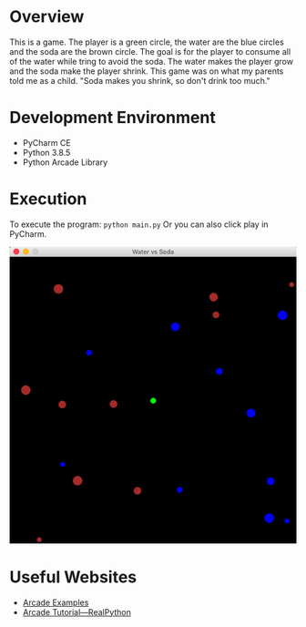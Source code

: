 # Overview
This is a game. The player is a green circle, the water are the blue circles and the 
soda are the brown circle. The goal is for the player to consume all of the water while 
tring to avoid the soda. The water makes the player grow and the soda make the player
shrink. This game was on what my parents told me as a child. "Soda makes you shrink, so
don't drink too much."

# Development Environment
* PyCharm CE
* Python 3.8.5
* Python Arcade Library

# Execution
To execute the program: `python main.py`
Or you can also click play in PyCharm.

![](ScreenShot.png)
# Useful Websites
* [Arcade Examples](https://arcade.academy/examples/index.html)
* [Arcade Tutorial—RealPython](https://realpython.com/arcade-python-game-framework/)

